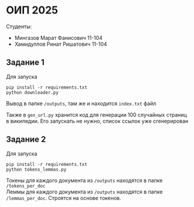 # ОИП 2025

Студенты: 
- Мингазов Марат Фанисович 11-104
- Хамидуллов Ринат Ришатович 11-104

## Задание 1
Для запуска

```commandline
pip install -r requirements.txt
python downloader.py
```

Вывод в папке `/outputs`, там же и находится `index.txt` файл

Также в `gen_url.py` хранится код для генерации 100 случайных страниц в википедии. 
Его запускать не нужно, список ссылок уже сгенерирован

## Задание 2
Для запуска

```commandline
pip install -r requirements.txt
python tokens_lemmas.py
```

Токены для каждого документа из `/outputs` находятся в папке `/tokens_per_doc`<br/>
Леммы для каждого документа из `/outputs` находятся в папке `/lemmas_per_doc`. Строятся на основе токенов.
